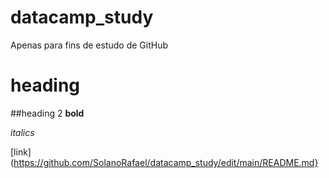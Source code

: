 # datacamp_study
Apenas para fins de estudo de GitHub

# heading
##heading 2
**bold**

*italics*

[link](https://github.com/SolanoRafael/datacamp_study/edit/main/README.md}

